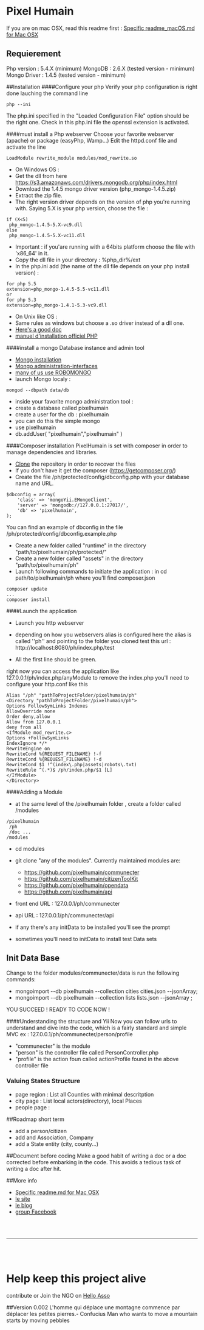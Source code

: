 Pixel Humain
===========

If you are on mac OSX, read this readme first :
[Specific readme_macOS.md for Mac OSX](https://github.com/pixelhumain/pixelhumain/blob/master/README_macOs.md/)
## Requierement
Php version : 5.4.X (minimum)
MongoDB : 2.6.X (tested version - minimum)
Mongo Driver : 1.4.5 (tested version - minimum)


##Installation
####Configure your php
Verify your php configuration is right done lauching the command line
```
php --ini
```
The php.ini specified in the "Loaded Configuration File" option should be the right one.
Check in this php.ini file the openssl extension is activated.

####must install a Php webserver
Choose your favorite webserver (apache) or package (easyPhp, Wamp...)
Edit the httpd.conf file and activate the line
```
LoadModule rewrite_module modules/mod_rewrite.so
```

* On Windows OS :
 * Get the dll from here https://s3.amazonaws.com/drivers.mongodb.org/php/index.html
 * Download the 1.4.5 mongo driver version (php_mongo-1.4.5.zip)
 * Extract the zip file.
 * The right version driver depends on the version of php you're running with.
Saying 5.X is your php version, choose the file :
```
if (X<5)
 php_mongo-1.4.5-5.X-vc9.dll
else
 php_mongo-1.4.5-5.X-vc11.dll
```
 * Important : if you'are running with a 64bits platform choose the file with 'x86_64' in it.
 * Copy the dll file in your directory : %php_dir%/ext
 * In the php.ini add (the name of the dll file depends on your php install version) :
```
for php 5.5
extension=php_mongo-1.4.5-5.5-vc11.dll
or
for php 5.3
extension=php_mongo-1.4.1-5.3-vc9.dll
```
* On Unix like OS :
 * Same rules as windows but choose a .so driver instead of a dll one.
 * [Here's a good doc](http://tech.enekochan.com/2013/10/22/install-mongodb-in-ubuntu-12-04/)
 * [manuel d'installation officiel PHP](http://www.php.net/manual/fr/mongo.installation.php)


####install a mongo Database instance and admin tool
- [Mongo installation](http://docs.mongodb.org/manual/installation/)
- [Mongo administration-interfaces](http://docs.mongodb.org/ecosystem/tools/administration-interfaces/)
- [many of us use ROBOMONGO](http://robomongo.org/)
- launch Mongo localy :
```
mongod --dbpath data/db
```
- inside your favorite mongo administration tool :
- create a database called pixelhumain
- create a user for the db : pixelhumain
- you can do this the simple mongo
 - use pixelhumain
 - db.addUser( "pixelhumain","pixelhumain" )

####Composer installation
PixelHumain is set with composer in order to manage dependencies and libraries.
- [Clone](https://github.com/pixelhumain/pixelhumain) the repository in order to recover the files
- If you don't have it get the composer (https://getcomposer.org/)
- Create the file /ph/protected/config/dbconfig.php with your database name and URL. 
```
$dbconfig = array(
    'class' => 'mongoYii.EMongoClient',
    'server' => 'mongodb://127.0.0.1:27017/',
    'db' => 'pixelhumain',
);
```
You can find an example of dbconfig in the file /ph/protected/config/dbconfig.example.php
- Create a new folder called "runtime" in the directory "path/to/pixelhumain/ph/protected/"
- Create a new folder called "assets" in the directory "path/to/pixelhumain/ph"
- Launch following commands to initiate the application :
in
cd path/to/pixelhumain/ph
where you'll find composer.json
```
composer update
...
composer install
```

####Launch the application
- Launch you http webserver
- depending on how you webservers alias is configured here the alias is called ''ph'' and pointing to the folder you cloned test this url :
http://localhost:8080/ph/index.php/test

- All the first line should be green.

right now you can access the application like 127.0.0.1/ph/index.php/anyModule
to remove the index.php you'll need to configure your http.conf like this
```
Alias "/ph" "pathToProjectFolder/pixelhumain/ph"
<Directory "pathToProjectFolder/pixelhumain/ph">
Options FollowSymLinks Indexes
AllowOverride none
Order deny,allow
Allow from 127.0.0.1
deny from all
<IfModule mod_rewrite.c>
Options +FollowSymLinks
IndexIgnore */*
RewriteEngine on
RewriteCond %{REQUEST_FILENAME} !-f
RewriteCond %{REQUEST_FILENAME} !-d
RewriteCond $1 !^(index\.php|assets|robots\.txt)
RewriteRule ^(.*)$ /ph/index.php/$1 [L]
</IfModule>
</Directory>
```

####Adding a Module
- at the same level of the /pixelhumain folder , create a folder called /modules
```
/pixelhumain
 /ph
 /doc ...
/modules
```
- cd modules
- git clone "any of the modules". Currently maintained modules are:
  *  https://github.com/pixelhumain/communecter
  *  https://github.com/pixelhumain/citizenToolKit
  *  https://github.com/pixelhumain/opendata
  *  https://github.com/pixelhumain/api
  
- front end URL : 127.0.0.1/ph/communecter
- api URL : 127.0.0.1/ph/communecter/api
- if any there's any initData to be installed you'll see the prompt
- sometimes you'll need to initData to install test Data sets

## Init Data Base

Change to the folder modules/communecter/data is run the following commands:
 - mongoimport --db pixelhumain --collection cities cities.json --jsonArray;
 - mongoimport --db pixelhumain --collection lists lists.json --jsonArray ;


YOU SUCCEED ! READY TO CODE NOW !

####Understanding the structure and Yii
Now you can follow urls to understand and dive into the code, which is a fairly standard and simple MVC
ex : 127.0.0.1/ph/communecter/person/profile
- "communecter" is the module
- "person" is the controller file called PersonController.php
- "profile" is the action foun called actionProfile found in the above controller file


### Valuing States Structure
* page region  : List all Counties with minimal descritption
* city page : List local actors(directory), local Places
* people page :

##Roadmap short term
* add a person/citizen
* add and Association, Company
* add a State entity (city, county...)

##Document before coding
Make a good habit of writing a doc or a doc corrected before embarking in the code.
This avoids a tedious task of writing a doc after hit.

##More info
* [Specific readme.md for Mac OSX](https://github.com/pixelhumain/pixelhumain/blob/master/README_macOs.md/)
* [le site](http://www.pixelhumain.com/)
* [le blog](http://blog.pixelhumain.com/)
* [group Facebook](https://www.facebook.com/groups/pixelhumain/)


<br/>
<br/>

---

<br/>
<br/>


Help keep this project alive
===========
contribute or Join the NGO on [Hello Asso](https://www.helloasso.com/associations/open-atlas/adhesions/soutenez-et-adherez-a-open-atlas)

##Version 0.002
    L'homme qui déplace une montagne commence par déplacer les petites pierres.- Confucius
    Man who wants to move a mountain starts by moving pebbles
